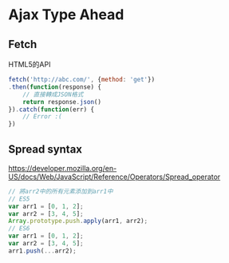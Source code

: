 # Ajax Type Ahead

## Fetch
HTML5的API
```js
fetch('http://abc.com/', {method: 'get'})
.then(function(response) {
    // 直接轉成JSON格式
    return response.json()
}).catch(function(err) {
    // Error :(
})
```

## Spread syntax
https://developer.mozilla.org/en-US/docs/Web/JavaScript/Reference/Operators/Spread_operator
```js
// 將arr2中的所有元素添加到arr1中
// ES5
var arr1 = [0, 1, 2];
var arr2 = [3, 4, 5];
Array.prototype.push.apply(arr1, arr2);
// ES6
var arr1 = [0, 1, 2];
var arr2 = [3, 4, 5];
arr1.push(...arr2);
```
